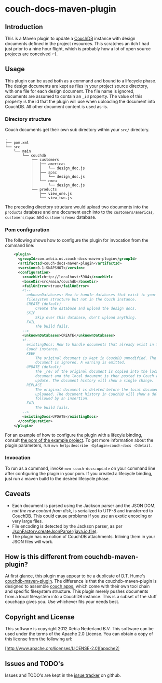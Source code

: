 # couch-docs-maven-plugin

## Introduction

This is a Maven plugin to update a [CouchDB][couch] instance with design
documents defined in the project resources. This scratches an itch I had just
prior to a nine hour flight, which is probably how a lot of open source
projects are conceived :-).

## Usage

This plugin can be used both as a command and bound to a lifecycle phase. The
design documents are kept as files in your project source directory, with one
file for each design document. The file name is ignored; documents are assumed
to contain an `_id` property. The value of this property is the id that the
plugin will use when uploading the document into CouchDB. All other document
content is used as-is.

### Directory structure

Couch documents get their own sub directory within your `src/` directory.

    .
    ├── pom.xml
    └── src
        └── main
            └── couchdb
                ├── customers
                │   ├── americas
                │   │   └── design_doc.js
                │   ├── apac
                │   │   └── design_doc.js
                │   └── emea
                │       └── design_doc.js
                └── products
                    ├── view_one.js
                    └── view_two.js

The preceding directory structure would upload two documents into the
`products` database and one document each into to the `customers/americas`,
`customers/apac` and `customers/emea` database.

### Pom configuration

The following shows how to configure the plugin for invocation from the command
line:

```xml
    <plugin>
      <groupId>com.xebia.os.couch-docs-maven-plugin</groupId>
      <artifactId>couch-docs-maven-plugin</artifactId>
      <version>0.1-SNAPSHOT</version>
      <configuration>
        <couchUrl>http://localhost:5984</couchUrl>
        <baseDir>src/main/couchdb</baseDir>
        <failOnError>true</failOnError>
        <!--
          unknownDatabases: How to handle databases that exist in your 
          filesystem structure but not in the Couch instance.
          CREATE (default)
              Create the database and upload the design docs.
          SKIP
              Skip over this database, don't upload anything.
          FAIL
              The build fails.
        -->
        <unknownDatabases>CREATE</unknownDatabases>
        <!--
          existingDocs: How to handle documents that already exist in the
          Couch instance.
          KEEP
              The original document is kept in CouchDB unmodified. The local
              document is ignored. A warning is emitted.
          UPDATE (default)
              The _rev of the original document is copied into the local
              document and the local document is then posted to Couch as an
              update. The document history will show a single change.
          REPLACE
              The original document is deleted before the local document is
              uploaded. The document history in CouchDB will show a deletion
              followed by an insertion.
          FAIL
              The build fails.
        -->
        <existingDocs>UPDATE</existingDocs>
      </configuration>
    </plugin>
```

For an example of how to configure the plugin with a lifecyle binding, consult
[the pom of the example project][examplepom]. To get more information about the
plugin parameters, run `mvn help:describe -Dplugin=couch-docs -Ddetail`.

### Invocation

To run as a command, invoke `mvn couch-docs:update` on your command line
after configuring the plugin in your pom. If you created a lifecycle binding,
just run a maven build to the desired lifecycle phase.

## Caveats

 * Each document is parsed using the Jackson parser and the JSON DOM, *not the raw
content from disk*, is serialized to UTF-8 and transferred to CouchDB. This could
cause problems if you use an exotic encoding or very large files.
 * File encoding is detected by the Jackson parser, as per
[JsonFactory.createJsonParser(java.io.file)][jfcjp].
 * The plugin has no notion of CouchDB attachments. Inlining them in your JSON files
will work.

## How is this different from couchdb-maven-plugin?

At first glance, this plugin may appear to be a duplicate of D.T. Hume's
[couchdb-maven-plugin][cmpl]. The difference is that the couchdb-maven-plugin
is designed to assemble [couch apps][couchapp], which come with their own tool
chain and specific filesystem structure. This plugin merely pushes documents
from a local filesystem into a CouchDB instance. This is a subset of the stuff
couchapp gives you. Use whichever fits your needs best.

## Copyright and License

This software is copyright 2012 Xebia Nederland B.V. This software can be used
under the terms of the Apache 2.0 License. You can obtain a copy of this license
from the following url:

[http://www.apache.org/licenses/LICENSE-2.0][apache2]

## Issues and TODO's

Issues and TODO's are kept in the [issue tracker][issues] on github.

[apache2]: http://www.apache.org/licenses/LICENSE-2.0
[couch]: http://wiki.apache.org/couchdb/
[issues]: https://github.com/xebia/couch-docs-maven-plugin/issues
[cmpl]: https://github.com/dthume/couchdb-maven-plugin
[couchapp]: http://couchapp.org/
[jfcjp]: http://jackson.codehaus.org/1.9.9/javadoc/org/codehaus/jackson/JsonFactory.html#createJsonParser(java.io.File)
[examplepom]: https://github.com/xebia/couch-docs-maven-plugin/blob/master/example/pom.xml
